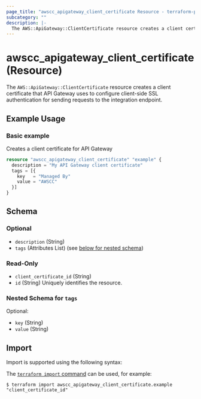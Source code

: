 ```yaml
---
page_title: "awscc_apigateway_client_certificate Resource - terraform-provider-awscc"
subcategory: ""
description: |-
  The AWS::ApiGateway::ClientCertificate resource creates a client certificate that API Gateway uses to configure client-side SSL authentication for sending requests to the integration endpoint.
---
```


# awscc_apigateway_client_certificate (Resource)

The ``AWS::ApiGateway::ClientCertificate`` resource creates a client certificate that API Gateway uses to configure client-side SSL authentication for sending requests to the integration endpoint.

## Example Usage

### Basic example

Creates a client certificate for API Gateway

```terraform
resource "awscc_apigateway_client_certificate" "example" {
  description = "My API Gateway client certificate"
  tags = [{
    key   = "Managed By"
    value = "AWSCC"
  }]
}
```

<!-- schema generated by tfplugindocs -->
## Schema

### Optional

- `description` (String)
- `tags` (Attributes List) (see [below for nested schema](#nestedatt--tags))

### Read-Only

- `client_certificate_id` (String)
- `id` (String) Uniquely identifies the resource.

<a id="nestedatt--tags"></a>
### Nested Schema for `tags`

Optional:

- `key` (String)
- `value` (String)

## Import

Import is supported using the following syntax:

The [`terraform import` command](https://developer.hashicorp.com/terraform/cli/commands/import) can be used, for example:

```shell
$ terraform import awscc_apigateway_client_certificate.example "client_certificate_id"
```
